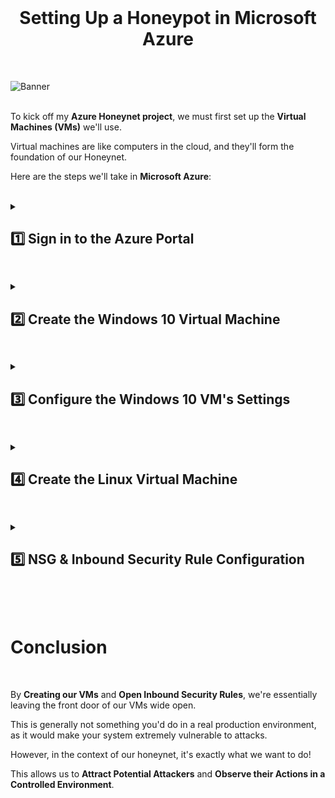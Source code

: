 <br>

<h1 align="center">Setting Up a Honeypot in Microsoft Azure</h1>

<br>


![Banner](https://github.com/franciscovfonseca/Setting-Up-Vulnerable-VMs-in-Azure/assets/172988970/6d3ace39-dbbe-43fc-8aad-fdd636ead33c)
<br />
<br />

To kick off my **Azure Honeynet project**, we must first set up the **Virtual Machines (VMs)** we'll use.

Virtual machines are like computers in the cloud, and they'll form the foundation of our Honeynet.

Here are the steps we'll take in **Microsoft Azure**:

<br />

<details close> 
<summary> <h2> 1️⃣ Sign in to the Azure Portal</h2> </summary>
<br>

The first step is to log into your **Azure Account**.

If you don't have an account yet, **[you can create one here.](https://portal.azure.com)**

  </details>

<h2></h2>

<details close> 
<summary> <h2>2️⃣ Create the Windows 10 Virtual Machine</h2> </summary>
<br>

Once you're in the **Azure Portal**, navigate to the "***Virtual machines***" section. 
  
![azure portal](https://github.com/user-attachments/assets/59c10e90-33da-4cf3-a40c-802f76edf858)

<br />
  
Click on "***Create***", then "***Azure virtual machine***" ➜ This is where we'll set up our new VM.
  
 
![VM create](https://github.com/user-attachments/assets/5a8e0b37-a640-4c61-8d54-df38b55984c3)
  
  </details>

<h2></h2>

<details close> 
<summary> <h2>3️⃣ Configure the Windows 10 VM's Settings</h2> </summary>
<br>
  
### Subscription & Resource Group:

- We'll select our **Azure subscription** and **Resource group** ➜ Which is a way to group and manage resources in Azure.
- For the purpose of the project, I already created a **Resource group** called ```RG-Cyber-Lab2``` 

  
### Virtual Machine Name:

- In this case, I have named this **VM** ```windows-vm```

### Region:

-  As for the **Region** , you can choose ```(US) East US 2```
  
### Availability Options:

- Being that the only purpose of this **Virtual Machine** will be to act as a **Honeypot**, we do not require any form of availability, so I selected ```No infrastructure redundancy required```

### Image:

- Select ```Windows 10 Pro, version 21H2 - x64 Gen2```
  
  ![VM create](https://github.com/user-attachments/assets/96de8fa2-6537-4177-8c0d-16c9d9104679)

### Size:

- Choose a VM with at least 2 vCPUs that's not too expensive: ```Standard_E2bs_v5 - 2 vcpus, 16 GiB memory```

### Administrator Account:

- Username: ```labuser```
- Password: ```Cyberlab123!```

### Licensisng:

- Make sure you check the ☑️ box

  ![VM create](https://github.com/user-attachments/assets/9d117630-6161-4f56-a430-55f2a8150db3)

### Networking Tab:

- When creating the **Virtual network**, we will be leaving it to the **default** settings.
- For the purpose of this lab, I called mine ```Lab-VNet```.
  
  ![netowkr](https://github.com/franciscovfonseca/Setting-Up-Vulnerable-VMs-in-Azure/assets/172988970/d1fae176-6879-4199-b0be-f56e8d2d437b)

  </details>

<h2></h2>

<details close> 
<summary> <h2>4️⃣ Create the Linux Virtual Machine</h2> </summary>
<br>
  
- Same **Region**, **Resource Group**, and **VNet** as the ```windows-vm``` Virtual Machine

- I named this second **VM** ```linux-vm```

- For the **Image** I selected the ```Ubuntu Server 20.04 LTS```

  ![VM create](https://github.com/user-attachments/assets/fd16cae4-cdfd-45c8-b0a3-d94a04c9677d)

- I used the same **Size**, **Admin Username and Password** as the ones used for the Windows VM

- For **Virtual Network**, I made sure I selected the same VNet ```Lab-VNet``` that I had created while setting up the Windows VM.


<br>

  </details>

<h2></h2>
<details close> 
<summary> <h2>5️⃣ NSG & Inbound Security Rule Configuration</h2> </summary>
<br>

> In this step I opened up **Network Security Groups (NSGs)** for both VMs:
> 
> - Configure the NSGs (Layer 4 Firewalls) to allow **all inbound traffic**.

<br>

### Navigate to the Network Security Group (NSG):

- In the Azure portal, search for "**Network Security Groups**" in the search bar at the top.
- Once there, select the NSG associated with your virtual machine.

 ![NSG](https://github.com/user-attachments/assets/f65a25f9-c6a7-461e-8542-3a5a3c84ca38)
  
### Create an inbound security rule:

- Inside the NSG, you'll find a section for "**Inbound security rules**".
- This is where we control what kind of traffic is allowed to reach our VM.
- Click on "***Add***" to create a "**new rule**".

 ![NSG](https://github.com/user-attachments/assets/13424b7c-9402-4ed2-bc14-51e3de7ba08c)

### Configure the rule:

- We'll be prompted to input some details about our new rule.
  
### Source:

- This defines where the incoming traffic is coming from.
  
  - We can set this to ```Any``` to allow traffic from any location.
  
### Source port ranges:

- This specifies the ports on the source (the computer initiating the connection) that are allowed.

  - Again, we can set this to ```*``` or ```Any``` to allow all ports.

### Destination:

- This defines where the traffic is going to.

  - Since we want the traffic to reach our VM, we can set this to ```Any```.
  
### Destination port ranges:

- This specifies the ports on our VM that are allowed to receive traffic.

  - We can set this to ```*``` or ```Any``` to open all ports.
  
### Priority:

- Setting priorities in Network Security Groups (NSGs) is an essential step.
- The priority determines the order in which rules are applied.
- Rules with lower priority numbers are processed before rules with higher priority numbers because the lower the number, the higher the priority.

  - For the purpose of this lab, I set the priority to ```300``` to ensure that this honeypot functions as intended!

### Action:

- We'll set this to ```Allow```, which means that traffic matching this rule will be allowed to reach our VM. 
  
 ![NSG](https://github.com/franciscovfonseca/Setting-Up-Vulnerable-VMs-in-Azure/assets/172988970/0bf17e13-1f81-42ac-8692-dbf3bbbdf893)

  
### Review & Create:

- After configuring all the details we need for this inbound rule, click "***Add***" to **Create the Rule**.

<br>

➡️ I then followed the exact same process for the ```linux-vm``` Virtual Machine

<br>

  </details>

<h2></h2>

<br>

# Conclusion

<br>

By **Creating our VMs** and **Open Inbound Security Rules**, we're essentially leaving the front door of our VMs wide open.

This is generally not something you'd do in a real production environment, as it would make your system extremely vulnerable to attacks.

However, in the context of our honeynet, it's exactly what we want to do!

This allows us to **Attract Potential Attackers** and **Observe their Actions in a Controlled Environment**.

  
<br />
<br />
  
 
 
